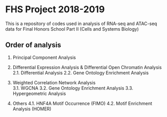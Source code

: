 # FHS Project 2018-2019

This is a repository of codes used in analysis of RNA-seq and ATAC-seq data for Final Honors School Part II (Cells and Systems Biology) 

## Order of analysis 

1. Principal Component Analysis 

2. Differential Expression Analysis & Differential Open Chromatin Analysis 
2.1. Differential Analysis 
2.2. Gene Ontology Enrichment Analysis 

3. Weighted Correlation Network Analysis  
3.1. WGCNA 
3.2. Gene Ontology Enrichment Analysis
3.3. Hypergeometric Analysis 

4. Others 
4.1. HNF4A Motif Occurrence (FIMO) 
4.2. Motif Enrichment Analysis (HOMER)
